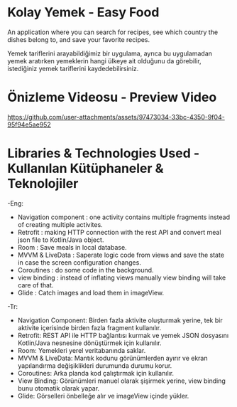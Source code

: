 # Kolay Yemek - Easy Food

An application where you can search for recipes, see which country the dishes belong to, and save your favorite recipes.

Yemek tariflerini arayabildiğimiz bir uygulama, ayrıca bu uygulamadan yemek aratırken yemeklerin hangi ülkeye ait olduğunu da görebilir, istediğiniz yemek tariflerini kaydedebilirsiniz.

# Önizleme Videosu - Preview Video

https://github.com/user-attachments/assets/97473034-33bc-4350-9f04-95f94e5ae952



# Libraries & Technologies Used - Kullanılan Kütüphaneler & Teknolojiler

-Eng:
* Navigation component : one activity contains multiple fragments instead of creating multiple activites.
* Retrofit : making HTTP connection with the rest API and convert meal json file to Kotlin/Java object.
* Room : Save meals in local database.
* MVVM & LiveData : Saperate logic code from views and save the state in case the screen configuration changes.
* Coroutines : do some code in the background.
* view binding : instead of inflating views manually view binding will take care of that.
* Glide : Catch images and load them in imageView.

-Tr:
* Navigation Component: Birden fazla aktivite oluşturmak yerine, tek bir aktivite içerisinde birden fazla fragment kullanılır.
* Retrofit: REST API ile HTTP bağlantısı kurmak ve yemek JSON dosyasını Kotlin/Java nesnesine dönüştürmek için kullanılır.
* Room: Yemekleri yerel veritabanında saklar.
* MVVM & LiveData: Mantık kodunu görünümlerden ayırır ve ekran yapılandırma değişiklikleri durumunda durumu korur.
* Coroutines: Arka planda kod çalıştırmak için kullanılır.
* View Binding: Görünümleri manuel olarak şişirmek yerine, view binding bunu otomatik olarak yapar.
* Glide: Görselleri önbelleğe alır ve imageView içinde yükler.
